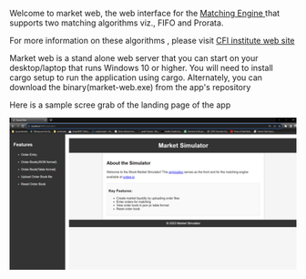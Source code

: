 Welcome to market web, the web interface for the <a href="https://crates.io/crates/matching_engine"> Matching Engine </a>
that supports two matching algorithms viz., FIFO and Prorata.</p>
For more information on these algorithms , please visit <a href="https://corporatefinanceinstitute.com/resources/career-map/sell-side/capital-markets/matching-orders/">CFI
institute web site</a></p>

Market web is a stand alone web server that you can start on your desktop/laptop that runs Windows 10 or higher. You
will need to install cargo setup to run the application using cargo.
Alternately, you can download the binary(market-web.exe) from the app's repository

Here is a sample scree grab of the landing page of the app

<p><img src="images/landing.png"/> </p>